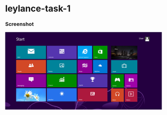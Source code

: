 # leylance-task-1

### Screenshot
![Alt text](https://raw.githubusercontent.com/Saidul-M-Khan/leylance-task-1/main/screenshot.png "Screenshot")
